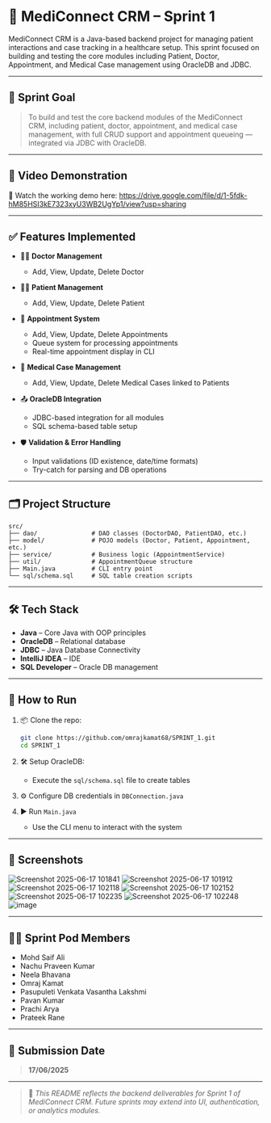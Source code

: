 # 🏥 MediConnect CRM – Sprint 1

MediConnect CRM is a Java-based backend project for managing patient interactions and case tracking in a healthcare setup. This sprint focused on building and testing the core modules including Patient, Doctor, Appointment, and Medical Case management using OracleDB and JDBC.

---

## 🚀 Sprint Goal

> To build and test the core backend modules of the MediConnect CRM, including patient, doctor, appointment, and medical case management, with full CRUD support and appointment queueing — integrated via JDBC with OracleDB.

---

## 🔗 Video Demonstration

🎥 Watch the working demo here: https://drive.google.com/file/d/1-5fdk-hM85HSI3kE7323xyU3WB2UgYp1/view?usp=sharing  

---

## ✅ Features Implemented

- 👨‍⚕️ **Doctor Management**  
  - Add, View, Update, Delete Doctor

- 🧑‍⚕️ **Patient Management**  
  - Add, View, Update, Delete Patient

- 📅 **Appointment System**  
  - Add, View, Update, Delete Appointments  
  - Queue system for processing appointments  
  - Real-time appointment display in CLI

- 📝 **Medical Case Management**  
  - Add, View, Update, Delete Medical Cases linked to Patients

- 📤 **OracleDB Integration**  
  - JDBC-based integration for all modules  
  - SQL schema-based table setup

- 🛡️ **Validation & Error Handling**  
  - Input validations (ID existence, date/time formats)  
  - Try-catch for parsing and DB operations

---

## 🗂️ Project Structure

```
src/
├── dao/               # DAO classes (DoctorDAO, PatientDAO, etc.)
├── model/             # POJO models (Doctor, Patient, Appointment, etc.)
├── service/           # Business logic (AppointmentService)
├── util/              # AppointmentQueue structure
├── Main.java          # CLI entry point
└── sql/schema.sql     # SQL table creation scripts
```

---

## 🛠️ Tech Stack

- **Java** – Core Java with OOP principles  
- **OracleDB** – Relational database  
- **JDBC** – Java Database Connectivity  
- **IntelliJ IDEA** – IDE  
- **SQL Developer** – Oracle DB management

---

## 🧪 How to Run

1. 📦 Clone the repo:  
   ```bash
   git clone https://github.com/omrajkamat68/SPRINT_1.git
   cd SPRINT_1
   ```

2. 🛠️ Setup OracleDB:  
   - Execute the `sql/schema.sql` file to create tables

3. ⚙️ Configure DB credentials in `DBConnection.java`

4. ▶️ Run `Main.java`  
   - Use the CLI menu to interact with the system

---

## 📸 Screenshots

![Screenshot 2025-06-17 101841](https://github.com/user-attachments/assets/c992da79-69a5-40fd-8822-761d1b52b763) 
![Screenshot 2025-06-17 101912](https://github.com/user-attachments/assets/95141684-4e1e-403b-b7ea-e6fc6536b55a)
![Screenshot 2025-06-17 102118](https://github.com/user-attachments/assets/f61a6b48-2b57-4ebd-aa44-195b68224ecd)
![Screenshot 2025-06-17 102152](https://github.com/user-attachments/assets/bcf1f026-7b15-498d-8401-308139a600b2)
![Screenshot 2025-06-17 102235](https://github.com/user-attachments/assets/e1d621a6-1ab5-46ae-ae47-34e5c25151b7)
![Screenshot 2025-06-17 102248](https://github.com/user-attachments/assets/33df327e-d4de-4c99-b9b8-9e177ebee9ba)
![image](https://github.com/user-attachments/assets/7bfe0d13-519e-49f5-8d62-90e9d663f9de)

---

## 🧑‍💻 Sprint Pod Members

- Mohd Saif Ali  
- Nachu Praveen Kumar  
- Neela Bhavana  
- Omraj Kamat  
- Pasupuleti Venkata Vasantha Lakshmi  
- Pavan Kumar  
- Prachi Arya  
- Prateek Rane

---

## 📅 Submission Date

> **17/06/2025**

---

> 🧠 _This README reflects the backend deliverables for Sprint 1 of MediConnect CRM. Future sprints may extend into UI, authentication, or analytics modules._
